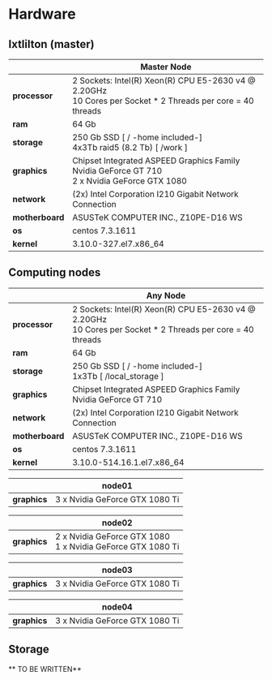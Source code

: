 # Hardware

## Ixtlilton (master)

|                 | Master Node                                                                                                      |
| ---             | ---                                                                                                              |
| **processor**   | 2 Sockets: Intel(R) Xeon(R) CPU E5-2630 v4 @ 2.20GHz <br/> 10 Cores per Socket * 2 Threads per core = 40 threads |
| **ram**         | 64 Gb                                                                                                            |
| **storage**     | 250 Gb SSD [ / -home included-] <br/> 4x3Tb raid5 (8.2 Tb) [ /work ]                                             |
| **graphics**    | Chipset Integrated ASPEED Graphics Family <br/> Nvidia GeForce GT 710  <br/> 2 x Nvidia GeForce GTX 1080         |
| **network**     | (2x) Intel Corporation I210 Gigabit Network Connection                                                           |
| **motherboard** | ASUSTeK COMPUTER INC., Z10PE-D16 WS                                                                              |
| **os**          | centos 7.3.1611                                                                                                  |
| **kernel**      | 3.10.0-327.el7.x86_64                                                                                            |


## Computing nodes

|                 | Any Node                                                                                                         |
| ---             | ---                                                                                                              |
| **processor**   | 2 Sockets: Intel(R) Xeon(R) CPU E5-2630 v4 @ 2.20GHz <br/> 10 Cores per Socket * 2 Threads per core = 40 threads |
| **ram**         | 64 Gb                                                                                                            |
| **storage**     | 250 Gb SSD [ / -home included-] <br/> 1x3Tb [ /local_storage ]                                                   |
| **graphics**    | Chipset Integrated ASPEED Graphics Family <br/> Nvidia GeForce GT 710                                            |
| **network**     | (2x) Intel Corporation I210 Gigabit Network Connection                                                           |
| **motherboard** | ASUSTeK COMPUTER INC., Z10PE-D16 WS                                                                              |
| **os**          | centos 7.3.1611                                                                                                  |
| **kernel**      | 3.10.0-514.16.1.el7.x86_64                                                                                       |

|                 | node01                                                                                                           |
| ---             | ---                                                                                                              |
| **graphics**    | 3 x  Nvidia GeForce GTX 1080 Ti                                                                                  |


|                 | node02                                                                                                           |
| ---             | ---                                                                                                              |
| **graphics**    | 2 x  Nvidia GeForce GTX 1080 <br/> 1 x  Nvidia GeForce GTX 1080 Ti                                               |


|                 | node03                                                                                                           |
| ---             | ---                                                                                                              |
| **graphics**    | 3 x  Nvidia GeForce GTX 1080 Ti                                                                                  |


|                 | node04                                                                                                           |
| ---             | ---                                                                                                              |
| **graphics**    | 3 x  Nvidia GeForce GTX 1080 Ti                                                                                  |

## Storage

** TO BE WRITTEN**

